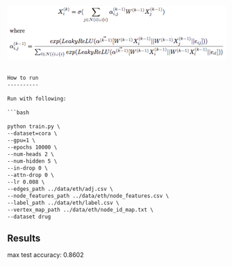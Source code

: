 ![equation](./equation.png)
```

How to run
----------

Run with following:

```bash

python train.py \
--dataset=cora \
--gpu=1 \
--epochs 10000 \
--num-heads 2 \
--num-hidden 5 \
--in-drop 0 \
--attn-drop 0 \
--lr 0.008 \
--edges_path ../data/eth/adj.csv \
--node_features_path ../data/eth/node_features.csv \
--label_path ../data/eth/label.csv \
--vertex_map_path ../data/eth/node_id_map.txt \
--dataset drug
```

Results
-------
max test accuracy: 0.8602